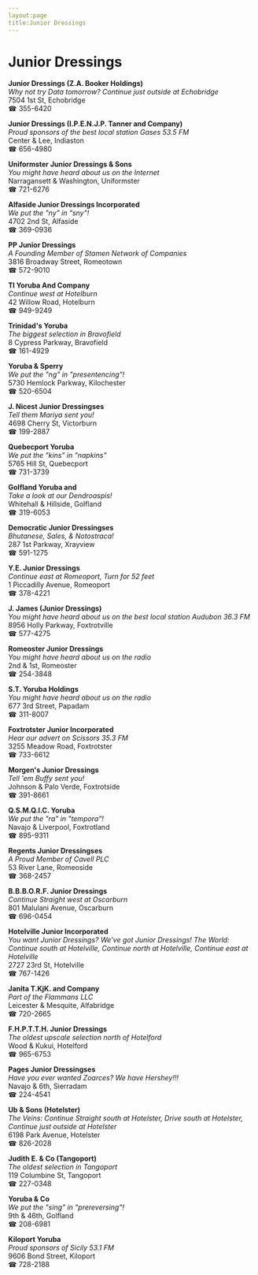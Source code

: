 ```yaml
---
layout:page
title:Junior Dressings
---
```

# Junior Dressings

**Junior Dressings (Z.A. Booker Holdings)**  
_Why not try Data tomorrow? 
Continue just outside at Echobridge_  
7504 1st St, Echobridge  
☎ 355-6420



**Junior Dressings (I.P.E.N.J.P. Tanner and Company)**  
_Proud sponsors of the best local station Gases 53.5 FM_  
Center & Lee, Indiaston  
☎ 656-4980



**Uniformster Junior Dressings & Sons**  
_You might have heard about us on the Internet_  
Narragansett & Washington, Uniformster  
☎ 721-6276



**Alfaside Junior Dressings Incorporated**  
_We put the "ny" in "sny"!_  
4702 2nd St, Alfaside  
☎ 369-0936



**PP Junior Dressings**  
_A Founding Member of Stamen Network of Companies_  
3816 Broadway Street, Romeotown  
☎ 572-9010



**Tl Yoruba And Company**  
_Continue west at Hotelburn_  
42 Willow Road, Hotelburn  
☎ 949-9249



**Trinidad's Yoruba**  
_The biggest selection in Bravofield_  
8 Cypress Parkway, Bravofield  
☎ 161-4929



**Yoruba & Sperry**  
_We put the "ng" in "presentencing"!_  
5730 Hemlock Parkway, Kilochester  
☎ 520-6504



**J. Nicest Junior Dressingses**  
_Tell them Mariya sent you!_  
4698 Cherry St, Victorburn  
☎ 199-2887



**Quebecport Yoruba**  
_We put the "kins" in "napkins"_  
5765 Hill St, Quebecport  
☎ 731-3739



**Golfland Yoruba and**  
_Take a look at our Dendroaspis!_  
Whitehall & Hillside, Golfland  
☎ 319-6053



**Democratic Junior Dressingses**  
_Bhutanese, Sales, & Notostraca!_  
287 1st Parkway, Xrayview  
☎ 591-1275



**Y.E. Junior Dressings**  
_Continue east at Romeoport, Turn for 52 feet_  
1 Piccadilly Avenue, Romeoport  
☎ 378-4221



**J. James (Junior Dressings)**  
_You might have heard about us on the best local station Audubon 36.3 FM_  
8956 Holly Parkway, Foxtrotville  
☎ 577-4275



**Romeoster Junior Dressings**  
_You might have heard about us on the radio_  
2nd & 1st, Romeoster  
☎ 254-3848



**S.T. Yoruba Holdings**  
_You might have heard about us on the radio_  
677 3rd Street, Papadam  
☎ 311-8007



**Foxtrotster Junior Incorporated**  
_Hear our advert on Scissors 35.3 FM_  
3255 Meadow Road, Foxtrotster  
☎ 733-6612



**Morgen's Junior Dressings**  
_Tell 'em Buffy sent you!_  
Johnson & Palo Verde, Foxtrotside  
☎ 391-8661



**Q.S.M.Q.I.C. Yoruba**  
_We put the "ra" in "tempora"!_  
Navajo & Liverpool, Foxtrotland  
☎ 895-9311



**Regents Junior Dressingses**  
_A Proud Member of Cavell PLC_  
53 River Lane, Romeoside  
☎ 368-2457



**B.B.B.O.R.F. Junior Dressings**  
_Continue Straight west at Oscarburn_  
801 Malulani Avenue, Oscarburn  
☎ 696-0454



**Hotelville Junior Incorporated**  
_You want Junior Dressings? We've got Junior Dressings! 
The World: Continue south at Hotelville, Continue north at Hotelville, Continue east at Hotelville_  
2727 23rd St, Hotelville  
☎ 767-1426



**Janita T.KjK. and Company**  
_Part of the Flammans LLC_  
Leicester & Mesquite, Alfabridge  
☎ 720-2665



**F.H.P.T.T.H. Junior Dressings**  
_The oldest upscale selection north of Hotelford_  
Wood & Kukui, Hotelford  
☎ 965-6753



**Pages Junior Dressingses**  
_Have you ever wanted Zoarces? We have Hershey!!!_  
Navajo & 6th, Sierradam  
☎ 224-4541



**Ub & Sons (Hotelster)**  
_The Veins: Continue Straight south at Hotelster, Drive south at Hotelster, Continue just outside at Hotelster_  
6198 Park Avenue, Hotelster  
☎ 826-2028



**Judith E. & Co (Tangoport)**  
_The oldest selection in Tangoport_  
119 Columbine St, Tangoport  
☎ 227-0348



**Yoruba & Co**  
_We put the "sing" in "prereversing"!_  
9th & 46th, Golfland  
☎ 208-6981



**Kiloport Yoruba**  
_Proud sponsors of Sicily 53.1 FM_  
9606 Bond Street, Kiloport  
☎ 728-2188



